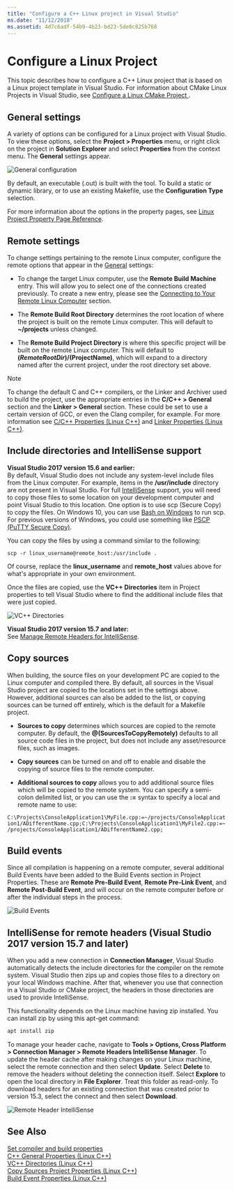 ```yaml
---
title: "Configure a C++ Linux project in Visual Studio"
ms.date: "11/12/2018"
ms.assetid: 4d7c6adf-54b9-4b23-bd23-5de0c825b768
---
```

# Configure a Linux Project

This topic describes how to configure a C++ Linux project that is based on a Linux project template in Visual Studio. For information about CMake Linux Projects in Visual Studio, see [Configure a Linux CMake Project ](cmake-linux-project.md).

## General settings

A variety of options can be configured for a Linux project with Visual Studio.  To view these options, select the **Project > Properties** menu, or right click on the project in **Solution Explorer** and select **Properties** from the context menu. The **General** settings appear.

![General configuration](media/settings_general.png)

By default, an executable (.out) is built with the tool.  To build a static or dynamic library, or to use an existing Makefile, use the **Configuration Type** selection.

For more information about the options in the property pages, see [Linux Project Property Page Reference](prop-pages-linux.md).

## Remote settings

To change settings pertaining to the remote Linux computer, configure the remote options that appear in the [General](prop-pages/general-linux.md) settings:

- To change the target Linux computer, use the **Remote Build Machine** entry.  This will allow you to select one of the connections created previously.  To create a new entry, please see the [Connecting to Your Remote Linux Computer](connect-to-your-remote-linux-computer.md) section.

- The **Remote Build Root Directory** determines the root location of where the project is built on the remote Linux computer.  This will default to **~/projects** unless changed.

- The **Remote Build Project Directory** is where this specific project will be built on the remote Linux computer.  This will default to **$(RemoteRootDir)/$(ProjectName)**, which will expand to a directory named after the current project, under the root directory set above.

> [!NOTE]
> To change the default C and C++ compilers, or the Linker and Archiver used to build the project, use the appropriate entries in the **C/C++ > General** section and the **Linker > General** section.  These could be set to use a certain version of GCC, or even the Clang compiler, for example. For more information see [C/C++ Properties (Linux C++)](prop-pages/c-cpp-linux.md) and [Linker Properties (Linux C++)](prop-pages/linker-linux.md).

## Include directories and IntelliSense support

**Visual Studio 2017 version 15.6 and earlier:**<br/>
By default, Visual Studio does not include any system-level include files from the Linux computer.  For example, items in the **/usr/include** directory are not present in Visual Studio.
For full [IntelliSense](/visualstudio/ide/using-intellisense) support, you will need to copy those files to some location on your development computer and point Visual Studio to this location.  One option is to use scp (Secure Copy) to copy the files.  On Windows 10, you can use [Bash on Windows](https://msdn.microsoft.com/commandline/wsl/about) to run scp.  For previous versions of Windows, you could use something like [PSCP (PuTTY Secure Copy)](http://www.chiark.greenend.org.uk/~sgtatham/putty/download.html).

You can copy the files by using a command similar to the following:

`scp -r linux_username@remote_host:/usr/include .`

Of course, replace the **linux_username** and **remote_host** values above for what's appropriate in your own environment.

Once the files are copied, use the **VC++ Directories** item in Project properties to tell Visual Studio where to find the additional include files that were just copied.

![VC++ Directories](media/settings_directories.png)

**Visual Studio 2017 version 15.7 and later:**<br/>
See [Manage Remote Headers for IntelliSense](#remote_intellisense).

## Copy sources

When building, the source files on your development PC are copied to the Linux computer and compiled there.  By default, all sources in the Visual Studio project are copied to the locations set in the settings above.  However, additional sources can also be added to the list, or copying sources can be turned off entirely, which is the default for a Makefile project.

- **Sources to copy** determines which sources are copied to the remote computer.  By default, the **\@(SourcesToCopyRemotely)** defaults to all source code files in the project, but does not include any asset/resource files, such as images.

- **Copy sources** can be turned on and off to enable and disable the copying of source files to the remote computer.

- **Additional sources to copy** allows you to add additional source files which will be copied to the remote system.  You can specify a semi-colon delimited list, or you can use the **:=** syntax to specify a local and remote name to use:

`C:\Projects\ConsoleApplication1\MyFile.cpp:=~/projects/ConsoleApplication1/ADifferentName.cpp;C:\Projects\ConsoleApplication1\MyFile2.cpp:=~/projects/ConsoleApplication1/ADifferentName2.cpp;`

## Build events

Since all compilation is happening on a remote computer, several additional Build Events have been added to the Build Events section in Project Properties.  These are **Remote Pre-Build Event**, **Remote Pre-Link Event**, and **Remote Post-Build Event**, and will occur on the remote computer before or after the individual steps in the process.

![Build Events](media/settings_buildevents.png)

## <a name="remote_intellisense"></a> IntelliSense for remote headers (Visual Studio 2017 version 15.7 and later)

When you add a new connection in **Connection Manager**, Visual Studio automatically detects the include directories for the compiler on the remote system. Visual Studio then zips up and copies those files to a directory on your local Windows machine. After that, whenever you use that connection in a Visual Studio or CMake project, the headers in those directories are used to provide IntelliSense.

This functionality depends on the Linux machine having zip installed. You can install zip by using this apt-get command:

```cmd
apt install zip
```

To manage your header cache, navigate to **Tools > Options, Cross Platform > Connection Manager > Remote Headers IntelliSense Manager**. To update the header cache after making changes on your Linux machine, select the remote connection and then select **Update**. Select **Delete** to remove the headers without deleting the connection itself. Select **Explore** to open the local directory in **File Explorer**. Treat this folder as read-only. To download headers for an existing connection that was created prior to version 15.3, select the connect and then select **Download**.

![Remote Header IntelliSense](media/remote-header-intellisense.png)

## See Also

[Set compiler and build properties](../build/working-with-project-properties.md)<br/>
[C++ General Properties (Linux C++)](../linux/prop-pages/general-linux.md)<br/>
[VC++ Directories (Linux C++)](../linux/prop-pages/directories-linux.md)<br/>
[Copy Sources Project Properties (Linux C++)](../linux/prop-pages/copy-sources-project.md)<br/>
[Build Event Properties (Linux C++)](../linux/prop-pages/build-events-linux.md)
